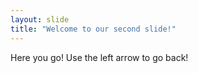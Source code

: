 ```yaml
---
layout: slide
title: "Welcome to our second slide!"
---
```

Here you go!
Use the left arrow to go back!
